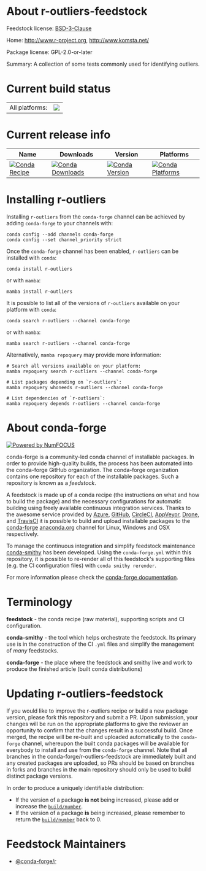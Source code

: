 About r-outliers-feedstock
==========================

Feedstock license: [BSD-3-Clause](https://github.com/conda-forge/r-outliers-feedstock/blob/main/LICENSE.txt)

Home: http://www.r-project.org, http://www.komsta.net/

Package license: GPL-2.0-or-later

Summary: A collection of some tests commonly used for identifying outliers.

Current build status
====================


<table><tr><td>All platforms:</td>
    <td>
      <a href="https://dev.azure.com/conda-forge/feedstock-builds/_build/latest?definitionId=1414&branchName=main">
        <img src="https://dev.azure.com/conda-forge/feedstock-builds/_apis/build/status/r-outliers-feedstock?branchName=main">
      </a>
    </td>
  </tr>
</table>

Current release info
====================

| Name | Downloads | Version | Platforms |
| --- | --- | --- | --- |
| [![Conda Recipe](https://img.shields.io/badge/recipe-r--outliers-green.svg)](https://anaconda.org/conda-forge/r-outliers) | [![Conda Downloads](https://img.shields.io/conda/dn/conda-forge/r-outliers.svg)](https://anaconda.org/conda-forge/r-outliers) | [![Conda Version](https://img.shields.io/conda/vn/conda-forge/r-outliers.svg)](https://anaconda.org/conda-forge/r-outliers) | [![Conda Platforms](https://img.shields.io/conda/pn/conda-forge/r-outliers.svg)](https://anaconda.org/conda-forge/r-outliers) |

Installing r-outliers
=====================

Installing `r-outliers` from the `conda-forge` channel can be achieved by adding `conda-forge` to your channels with:

```
conda config --add channels conda-forge
conda config --set channel_priority strict
```

Once the `conda-forge` channel has been enabled, `r-outliers` can be installed with `conda`:

```
conda install r-outliers
```

or with `mamba`:

```
mamba install r-outliers
```

It is possible to list all of the versions of `r-outliers` available on your platform with `conda`:

```
conda search r-outliers --channel conda-forge
```

or with `mamba`:

```
mamba search r-outliers --channel conda-forge
```

Alternatively, `mamba repoquery` may provide more information:

```
# Search all versions available on your platform:
mamba repoquery search r-outliers --channel conda-forge

# List packages depending on `r-outliers`:
mamba repoquery whoneeds r-outliers --channel conda-forge

# List dependencies of `r-outliers`:
mamba repoquery depends r-outliers --channel conda-forge
```


About conda-forge
=================

[![Powered by
NumFOCUS](https://img.shields.io/badge/powered%20by-NumFOCUS-orange.svg?style=flat&colorA=E1523D&colorB=007D8A)](https://numfocus.org)

conda-forge is a community-led conda channel of installable packages.
In order to provide high-quality builds, the process has been automated into the
conda-forge GitHub organization. The conda-forge organization contains one repository
for each of the installable packages. Such a repository is known as a *feedstock*.

A feedstock is made up of a conda recipe (the instructions on what and how to build
the package) and the necessary configurations for automatic building using freely
available continuous integration services. Thanks to the awesome service provided by
[Azure](https://azure.microsoft.com/en-us/services/devops/), [GitHub](https://github.com/),
[CircleCI](https://circleci.com/), [AppVeyor](https://www.appveyor.com/),
[Drone](https://cloud.drone.io/welcome), and [TravisCI](https://travis-ci.com/)
it is possible to build and upload installable packages to the
[conda-forge](https://anaconda.org/conda-forge) [anaconda.org](https://anaconda.org/)
channel for Linux, Windows and OSX respectively.

To manage the continuous integration and simplify feedstock maintenance
[conda-smithy](https://github.com/conda-forge/conda-smithy) has been developed.
Using the ``conda-forge.yml`` within this repository, it is possible to re-render all of
this feedstock's supporting files (e.g. the CI configuration files) with ``conda smithy rerender``.

For more information please check the [conda-forge documentation](https://conda-forge.org/docs/).

Terminology
===========

**feedstock** - the conda recipe (raw material), supporting scripts and CI configuration.

**conda-smithy** - the tool which helps orchestrate the feedstock.
                   Its primary use is in the construction of the CI ``.yml`` files
                   and simplify the management of *many* feedstocks.

**conda-forge** - the place where the feedstock and smithy live and work to
                  produce the finished article (built conda distributions)


Updating r-outliers-feedstock
=============================

If you would like to improve the r-outliers recipe or build a new
package version, please fork this repository and submit a PR. Upon submission,
your changes will be run on the appropriate platforms to give the reviewer an
opportunity to confirm that the changes result in a successful build. Once
merged, the recipe will be re-built and uploaded automatically to the
`conda-forge` channel, whereupon the built conda packages will be available for
everybody to install and use from the `conda-forge` channel.
Note that all branches in the conda-forge/r-outliers-feedstock are
immediately built and any created packages are uploaded, so PRs should be based
on branches in forks and branches in the main repository should only be used to
build distinct package versions.

In order to produce a uniquely identifiable distribution:
 * If the version of a package **is not** being increased, please add or increase
   the [``build/number``](https://docs.conda.io/projects/conda-build/en/latest/resources/define-metadata.html#build-number-and-string).
 * If the version of a package **is** being increased, please remember to return
   the [``build/number``](https://docs.conda.io/projects/conda-build/en/latest/resources/define-metadata.html#build-number-and-string)
   back to 0.

Feedstock Maintainers
=====================

* [@conda-forge/r](https://github.com/orgs/conda-forge/teams/r/)

